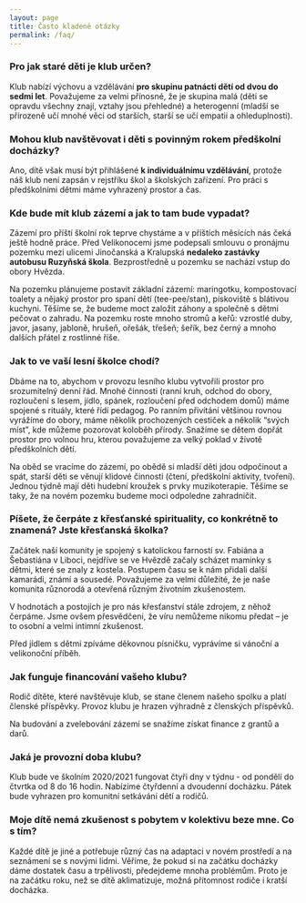 ```yaml
---
layout: page
title: Často kladené otázky
permalink: /faq/
---
```


### Pro jak staré děti je klub určen?

Klub nabízí výchovu a vzdělávání **pro skupinu patnácti dětí od dvou do sedmi let**. Považujeme za velmi přínosné, že je skupina malá (děti se opravdu všechny znají, vztahy jsou přehledné) a heterogenní (mladší se přirozeně učí mnohé věci od starších, starší se učí empatii a ohleduplnosti). 


### Mohou klub navštěvovat i děti s povinným rokem předškolní docházky?

Ano, dítě však musí být přihlášené **k individuálnímu vzdělávání**, protože náš klub není zapsán v rejstříku škol a školských zařízení. Pro práci s předškolními dětmi máme vyhrazený prostor a čas.


### Kde bude mít klub zázemí a jak to tam bude vypadat?

Zázemí pro příští školní rok teprve chystáme a v příštích měsících nás čeká ještě hodně práce. Před Velikonocemi jsme podepsali smlouvu o pronájmu pozemku mezi ulicemi Jinočanská a Kralupská **nedaleko zastávky autobusu Ruzyňská škola**. Bezprostředně u pozemku se nachází vstup do obory Hvězda.

Na pozemku plánujeme postavit základní zázemí: maringotku, kompostovací toalety a nějaký prostor pro spaní dětí (tee-pee/stan), pískoviště s blátivou kuchyni. Těšíme se, že budeme moct založit záhony a společně s dětmi pečovat o zahradu. Na pozemku roste mnoho stromů a keřů: vzrostlé duby, javor, jasany, jabloně, hrušeň, ořešák, třešeň; šeřík, bez černý a mnoho dalších přátel z rostlinné říše. 


### Jak to ve vaší lesní školce chodí?

Dbáme na to, abychom v provozu lesního klubu vytvořili prostor pro srozumitelný denní řád. Mnohé činnosti (ranní kruh, odchod do obory, rozloučení s lesem, jídlo, spánek, rozloučení před odchodem domů) máme spojené s rituály, které řídí pedagog. Po ranním přivítání většinou rovnou vyrážíme do obory, máme několik prochozených cestiček a několik “svých míst”, kde můžeme pozorovat koloběh přírody. Snažíme se dětem dopřát prostor pro volnou hru, kterou považujeme za velký poklad v životě předškolních dětí. 

Na oběd se vracíme do zázemí, po obědě si mladší děti jdou odpočinout a spát, starší děti se věnují klidové činnosti (čtení, předškolní aktivity, tvoření). Jednou týdně mají děti hudební kroužek s prvky muzikoterapie. Těšíme se taky, že na novém pozemku budeme moci odpoledne zahradničit. 


### Píšete, že čerpáte z křesťanské spirituality, co konkrétně to znamená? Jste křesťanská školka? 

Začátek naší komunity je spojený s katolickou farností sv. Fabiána a Šebastiána v Liboci, nejdříve se ve Hvězdě začaly scházet maminky s dětmi, které se znaly z kostela. Postupem času se k nám přidali další kamarádi, známí a sousedé. Považujeme za velmi důležité, že je naše komunita různorodá a otevřená různým životním zkušenostem. 

V hodnotách a postojích je pro nás křesťanství stále zdrojem, z něhož čerpáme. Jsme ovšem přesvědčeni, že víru nemůžeme nikomu předat – je to osobní a velmi intimní zkušenost. 

Před jídlem s dětmi zpíváme děkovnou písničku, vyprávíme si vánoční a velikonoční příběh.


### Jak funguje financování vašeho klubu?

Rodič dítěte, které navštěvuje klub, se stane členem našeho spolku a platí členské příspěvky. Provoz klubu je hrazen výhradně z členských příspěvků. 

Na budování a zvelebování zázemí se snažíme získat finance z grantů a darů. 


### Jaká je provozní doba klubu?

Klub bude ve školním 2020/2021 fungovat čtyři dny v týdnu - od pondělí do čtvrtka od 8 do 16 hodin. Nabízíme čtyřdenní a dvoudenní docházku. Pátek bude vyhrazen pro komunitní setkávání dětí a rodičů.


### Moje dítě nemá zkušenost s pobytem v kolektivu beze mne. Co s tím?

Každé dítě je jiné a potřebuje různý čas na adaptaci v novém prostředí a na seznámení se s novými lidmi. Věříme, že pokud si na začátku docházky dáme dostatek času a trpělivosti, předejdeme mnoha problémům. Proto je na začátku roku, než se dítě aklimatizuje, možná přítomnost rodiče i kratší docházka.
